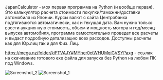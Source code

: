 JapanCalculator - моя первая программа на Python (и вообще первая). Это калькулятор расчета стоимости покупки/таможни/доставки автомобиля из Японии.
Курсы валют с сайта Центробанка подтягиваются автоматически, как и текущая дата.
Вам нужно только ввести аукционную стоимость, объем и мощность мотора и год/месяц выпуска автомобиля, программа самостоятельно проведет все расчеты и выдаст подробную детализацию всех расходов.
Доступны расчеты как для Юр.лиц так и для Физ. Лиц.

https://mega.nz/folder/kiFTVAJY#MYher0ctWHUMqiGVSYPaxg - ссылак на скачивание готового exe файла для запуска без Python на любом ПК под  Windows.



![Screenshot_2](https://github.com/FeT677/JapanCalculator/assets/131484235/28c995f3-6b89-4847-8fae-830b2acc8ed8) ![Screenshot_1](https://github.com/FeT677/JapanCalculator/assets/131484235/be230374-46cb-4509-a9bb-d0161d86ba28)

